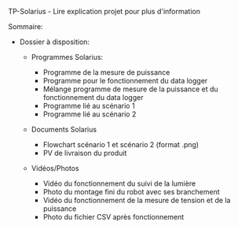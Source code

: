 TP-Solarius - Lire explication projet pour plus d'information

Sommaire:
- Dossier à disposition: 
    - Programmes Solarius:
      - Programme de la mesure de puissance
      - Programme pour le fonctionnement du data logger
      - Mélange programme de mesure de la puissance et du fonctionnement du data logger
      - Programme lié au scénario 1
      - Programme lié au scénario 2

    - Documents Solarius
      - Flowchart scénario 1 et scénario 2 (format .png)
      - PV de livraison du produit
      
    - Vidéos/Photos 
      - Vidéo du fonctionnement du suivi de la lumière
      - Photo du montage fini du robot avec ses branchement
      - Vidéo du fonctionnement de la mesure de tension et de la puissance
      - Photo du fichier CSV après fonctionnement
